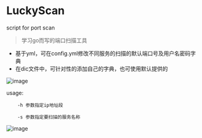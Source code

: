 # LuckyScan
script for port scan

> 学习go而写的端口扫描工具

- 基于yml，可在config.yml修改不同服务的扫描的默认端口号及用户名密码字典
- 在dic文件中，可针对性的添加自己的字典，也可使用默认提供的

![image](https://user-images.githubusercontent.com/19258899/147410465-78949e06-3ada-40b4-a469-542e60929f6b.png)


usage: 

        -h 参数指定ip地址段
        
        -s 参数指定要扫描的服务名称

![image](https://user-images.githubusercontent.com/19258899/147410395-db85a9cb-b6f5-4800-9c06-68bacb9ad75b.png)
